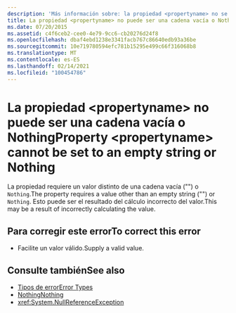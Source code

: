 ```yaml
---
description: 'Más información sobre: la propiedad <propertyname> no se puede establecer en una cadena vacía o en Nothing'
title: La propiedad <propertyname> no puede ser una cadena vacía o Nothing
ms.date: 07/20/2015
ms.assetid: c4f6ceb2-cee0-4e79-9cc6-cb20276d24f8
ms.openlocfilehash: dbaf4ebd1238e3341facb767c86640edb93a36be
ms.sourcegitcommit: 10e719780594efc781b15295e499c66f316068b8
ms.translationtype: MT
ms.contentlocale: es-ES
ms.lasthandoff: 02/14/2021
ms.locfileid: "100454786"
---
```

# <a name="property-propertyname-cannot-be-set-to-an-empty-string-or-nothing"></a><span data-ttu-id="fda85-103">La propiedad \<propertyname> no puede ser una cadena vacía o Nothing</span><span class="sxs-lookup"><span data-stu-id="fda85-103">Property \<propertyname> cannot be set to an empty string or Nothing</span></span>

<span data-ttu-id="fda85-104">La propiedad requiere un valor distinto de una cadena vacía ("") o `Nothing`.</span><span class="sxs-lookup"><span data-stu-id="fda85-104">The property requires a value other than an empty string ("") or `Nothing`.</span></span> <span data-ttu-id="fda85-105">Esto puede ser el resultado del cálculo incorrecto del valor.</span><span class="sxs-lookup"><span data-stu-id="fda85-105">This may be a result of incorrectly calculating the value.</span></span>  
  
## <a name="to-correct-this-error"></a><span data-ttu-id="fda85-106">Para corregir este error</span><span class="sxs-lookup"><span data-stu-id="fda85-106">To correct this error</span></span>  
  
- <span data-ttu-id="fda85-107">Facilite un valor válido.</span><span class="sxs-lookup"><span data-stu-id="fda85-107">Supply a valid value.</span></span>  
  
## <a name="see-also"></a><span data-ttu-id="fda85-108">Consulte también</span><span class="sxs-lookup"><span data-stu-id="fda85-108">See also</span></span>

- [<span data-ttu-id="fda85-109">Tipos de error</span><span class="sxs-lookup"><span data-stu-id="fda85-109">Error Types</span></span>](../programming-guide/language-features/error-types.md)
- [<span data-ttu-id="fda85-110">Nothing</span><span class="sxs-lookup"><span data-stu-id="fda85-110">Nothing</span></span>](../language-reference/nothing.md)
- <xref:System.NullReferenceException>
